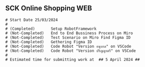 ## SCK Online Shopping WEB
    # Start Date 25/03/2024
    # 
    # (Completed)       Setup RobotFramework 
    # (Not-Completed)   End to End Bussiness Process on Miro
    # (Not-Completed)   Test Scenario on Miro Find Figma ID
    # (Not-Completed)   Gethering Figma ID
    # (Not-Completed)   Code Robot "Version อนุบาล" on VSCode
    # (Not-Completed)   Code Robot "Version ปริญญาตรี" on VSCode
    #   
    # Estimated time for submitting work at  ## 5 April 2024 ##
